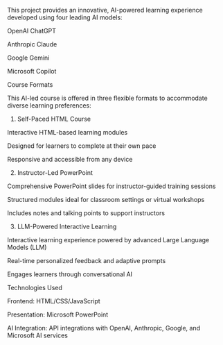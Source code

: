 This project provides an innovative, AI-powered learning experience developed using four leading AI models:

OpenAI ChatGPT

Anthropic Claude

Google Gemini

Microsoft Copilot

Course Formats

This AI-led course is offered in three flexible formats to accommodate diverse learning preferences:

1. Self-Paced HTML Course

Interactive HTML-based learning modules

Designed for learners to complete at their own pace

Responsive and accessible from any device

2. Instructor-Led PowerPoint

Comprehensive PowerPoint slides for instructor-guided training sessions

Structured modules ideal for classroom settings or virtual workshops

Includes notes and talking points to support instructors

3. LLM-Powered Interactive Learning

Interactive learning experience powered by advanced Large Language Models (LLM)

Real-time personalized feedback and adaptive prompts

Engages learners through conversational AI

Technologies Used

Frontend: HTML/CSS/JavaScript

Presentation: Microsoft PowerPoint

AI Integration: API integrations with OpenAI, Anthropic, Google, and Microsoft AI services
